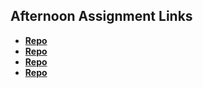 ## Afternoon Assignment Links

* **[Repo](https://github.com/Jasperdelight/trivia)**
* **[Repo](https://github.com/Jasperdelight/summer23_greglistAsync)**
* **[Repo](https://github.com/Jasperdelight/Pokedex)**
* **[Repo](https://github.com/RebeccaVandeWater/Gifted-vande)**
